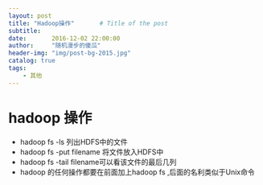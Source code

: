 ```yaml
---
layout: post
title: "Hadoop操作"       # Title of the post
subtitle:
date:       2016-12-02 22:00:00
author:     "随机漫步的傻瓜"
header-img: "img/post-bg-2015.jpg"
catalog: true
tags:
    - 其他
---
```


# hadoop 操作
- hadoop fs -ls 列出HDFS中的文件
- hadoop fs -put filename 将文件放入HDFS中
- hadoop fs -tail filename可以看该文件的最后几列
- hadoop 的任何操作都要在前面加上hadoop fs ,后面的名利类似于Unix命令
